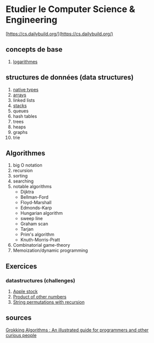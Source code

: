 <meta property="og:image" content="etudier_cs.png" />
<meta name="description" content="Etudier computer science et software engineering">
<meta property="og:url" content="https://cs.dailybuild.org">
<meta property="og:type" content="website">
<meta property="og:title" content="studying_cs">
<meta property="og:description" content="Etudier le Computer Science & Engineering">
<meta property="og:image" content="https://raw.githubusercontent.com/socraticDevBlog/studying_cs/main/etudier_cs.png">
<meta name="twitter:card" content="summary_large_image">
<meta name="twitter:site" content="@socraticDevBlog">
<meta name="twitter:creator" content="@socraticDevBlog">

# Etudier le Computer Science & Engineering  
[https://cs.dailybuild.org/](https://cs.dailybuild.org/)

## concepts de base
1. [logarithmes](concepts/logarithmes.md)

## structures de données (data structures)

1. [native types](datastructures/native_types.md)
2. [arrays](datastructures/arrays.md)  
3. linked lists
4. [stacks](datastructures/stacks.md)
5. queues
6. hash tables
7. trees
8. heaps
9. graphs
10. trie

## Algorithmes

1. big O notation
2. recursion
3. sorting
4. searching
5. notable algorithms
    - Dijktra
    - Bellman-Ford
    - Floyd-Marshall
    - Edmonds-Karp
    - Hungarian algorithm
    - sweep line
    - Graham scan
    - Tarjan
    - Prim's algorithm
    - Knuth-Morris-Pratt
6. Combinatorial game-theory
7. Memoization/dynamic programming

## Exercices

### datastructures (challenges)  
1. [Apple stock](datastructures/problems/array_apple_stock.py)  
2. [Product of other numbers](datastructures/problems/array_product_of_numbers.py) 
3. [String permutations with recursion](/datastructures/problems/array_recursion.py) 

## sources

[Grokking Algorithms : An illustrated guide for programmers and other curious people](https://www.manning.com/books/grokking-algorithms)